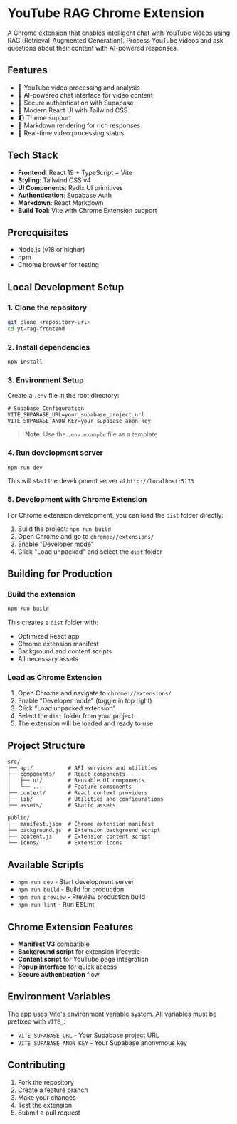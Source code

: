 # YouTube RAG Chrome Extension

A Chrome extension that enables intelligent chat with YouTube videos using RAG (Retrieval-Augmented Generation). Process YouTube videos and ask questions about their content with AI-powered responses.

## Features

- 🎥 YouTube video processing and analysis
- 💬 AI-powered chat interface for video content
- 🔐 Secure authentication with Supabase
- 📱 Modern React UI with Tailwind CSS
- 🌓 Theme support
- 📝 Markdown rendering for rich responses
- 🔄 Real-time video processing status

## Tech Stack

- **Frontend**: React 19 + TypeScript + Vite
- **Styling**: Tailwind CSS v4
- **UI Components**: Radix UI primitives
- **Authentication**: Supabase Auth
- **Markdown**: React Markdown
- **Build Tool**: Vite with Chrome Extension support

## Prerequisites

- Node.js (v18 or higher)
- npm
- Chrome browser for testing

## Local Development Setup

### 1. Clone the repository

```bash
git clone <repository-url>
cd yt-rag-frontend
```

### 2. Install dependencies

```bash
npm install
```

### 3. Environment Setup

Create a `.env` file in the root directory:

```env
# Supabase Configuration
VITE_SUPABASE_URL=your_supabase_project_url
VITE_SUPABASE_ANON_KEY=your_supabase_anon_key
```

> **Note**: Use the `.env.example` file as a template

### 4. Run development server

```bash
npm run dev
```

This will start the development server at `http://localhost:5173`

### 5. Development with Chrome Extension

For Chrome extension development, you can load the `dist` folder directly:

1. Build the project: `npm run build`
2. Open Chrome and go to `chrome://extensions/`
3. Enable "Developer mode"
4. Click "Load unpacked" and select the `dist` folder

## Building for Production

### Build the extension

```bash
npm run build
```

This creates a `dist` folder with:
- Optimized React app
- Chrome extension manifest
- Background and content scripts
- All necessary assets

### Load as Chrome Extension

1. Open Chrome and navigate to `chrome://extensions/`
2. Enable "Developer mode" (toggle in top right)
3. Click "Load unpacked extension"
4. Select the `dist` folder from your project
5. The extension will be loaded and ready to use

## Project Structure

```
src/
├── api/           # API services and utilities
├── components/    # React components
│   ├── ui/        # Reusable UI components
│   └── ...        # Feature components
├── context/       # React context providers
├── lib/           # Utilities and configurations
└── assets/        # Static assets

public/
├── manifest.json  # Chrome extension manifest
├── background.js  # Extension background script
├── content.js     # Extension content script
└── icons/         # Extension icons
```

## Available Scripts

- `npm run dev` - Start development server
- `npm run build` - Build for production
- `npm run preview` - Preview production build
- `npm run lint` - Run ESLint

## Chrome Extension Features

- **Manifest V3** compatible
- **Background script** for extension lifecycle
- **Content script** for YouTube page integration
- **Popup interface** for quick access
- **Secure authentication** flow

## Environment Variables

The app uses Vite's environment variable system. All variables must be prefixed with `VITE_`:

- `VITE_SUPABASE_URL` - Your Supabase project URL
- `VITE_SUPABASE_ANON_KEY` - Your Supabase anonymous key

## Contributing

1. Fork the repository
2. Create a feature branch
3. Make your changes
4. Test the extension
5. Submit a pull request
